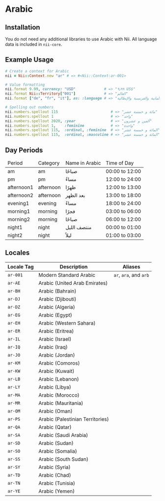 <!-- This file has been generated. Source: languages/_template.md.erb -->

# Arabic

## Installation

You do not need any additional libraries to use Arabic with Nii.
All language data is included in `nii-core`.

## Example Usage

``` ruby
# Create a context for Arabic
nii = Nii::Context.new "ar" # => #<Nii::Context:ar-001>

# Value formatting
nii.format 9.99, currency: "USD"             # => "٩٫٩٩ US$"
nii.format Nii::Territory["001"]             # => "العالم"
nii.format ["de", "fr", "it"], as: :language # => "الألمانية والفرنسية والإيطالية"

# Spelling out numbers
nii.numbers.spellout 115                        # => "مائة و خمسة عشر"
nii.numbers.spellout 1                          # => "واحد"
nii.numbers.spellout 2020, :year                # => "ألفين و عشرون"
nii.numbers.spellout 1,    :feminine            # => "واحدة"
nii.numbers.spellout 115,  :ordinal, :feminine  # => "المائة و خمسة عشر"
nii.numbers.spellout 115,  :ordinal, :masculine # => "المائة و خمسة عشر"
```

## Day Periods


<table>
  <thead>
    <tr>
      <td>Period</td>
      <td>Category</td>
      <td>Name in Arabic</td>
      <td>Time of Day</td>
    </tr>
  </thead>
  <tbody>
    <tr>
      <td>am</td>
      <td>am</td>
      <td>صباحًا</td>
      <td>00:00 to 12:00</td>
    </tr>
    <tr>
      <td>pm</td>
      <td>pm</td>
      <td>مساءً</td>
      <td>12:00 to 24:00</td>
    </tr>
    <tr>
      <td>afternoon1</td>
      <td>afternoon</td>
      <td>ظهرًا</td>
      <td>12:00 to 13:00</td>
    </tr>
    <tr>
      <td>afternoon2</td>
      <td>afternoon</td>
      <td>بعد الظهر</td>
      <td>13:00 to 18:00</td>
    </tr>
    <tr>
      <td>evening1</td>
      <td>evening</td>
      <td>مساءً</td>
      <td>18:00 to 24:00</td>
    </tr>
    <tr>
      <td>morning1</td>
      <td>morning</td>
      <td>فجرًا</td>
      <td>03:00 to 06:00</td>
    </tr>
    <tr>
      <td>morning2</td>
      <td>morning</td>
      <td>صباحًا</td>
      <td>06:00 to 12:00</td>
    </tr>
    <tr>
      <td>night1</td>
      <td>night</td>
      <td>منتصف الليل</td>
      <td>00:00 to 01:00</td>
    </tr>
    <tr>
      <td>night2</td>
      <td>night</td>
      <td>ليلاً</td>
      <td>01:00 to 03:00</td>
    </tr>
  </tbody>
</table>



## Locales

<table>
  <thead>
    <tr>
      <th>Locale Tag</th>
      <th>Description</th>
      <th>Aliases</th>
    </tr>
  </thead>
  <tbody>
    <tr>
      <td><code>ar-001</code></td>
      <td>Modern Standard Arabic</td>
      <td><code>ar</code>, <code>ara</code>, and <code>arb</code></td>
    </tr>
    <tr>
      <td><code>ar-AE</code></td>
      <td>Arabic (United Arab Emirates)</td>
      <td></td>
    </tr>
    <tr>
      <td><code>ar-BH</code></td>
      <td>Arabic (Bahrain)</td>
      <td></td>
    </tr>
    <tr>
      <td><code>ar-DJ</code></td>
      <td>Arabic (Djibouti)</td>
      <td></td>
    </tr>
    <tr>
      <td><code>ar-DZ</code></td>
      <td>Arabic (Algeria)</td>
      <td></td>
    </tr>
    <tr>
      <td><code>ar-EG</code></td>
      <td>Arabic (Egypt)</td>
      <td></td>
    </tr>
    <tr>
      <td><code>ar-EH</code></td>
      <td>Arabic (Western Sahara)</td>
      <td></td>
    </tr>
    <tr>
      <td><code>ar-ER</code></td>
      <td>Arabic (Eritrea)</td>
      <td></td>
    </tr>
    <tr>
      <td><code>ar-IL</code></td>
      <td>Arabic (Israel)</td>
      <td></td>
    </tr>
    <tr>
      <td><code>ar-IQ</code></td>
      <td>Arabic (Iraq)</td>
      <td></td>
    </tr>
    <tr>
      <td><code>ar-JO</code></td>
      <td>Arabic (Jordan)</td>
      <td></td>
    </tr>
    <tr>
      <td><code>ar-KM</code></td>
      <td>Arabic (Comoros)</td>
      <td></td>
    </tr>
    <tr>
      <td><code>ar-KW</code></td>
      <td>Arabic (Kuwait)</td>
      <td></td>
    </tr>
    <tr>
      <td><code>ar-LB</code></td>
      <td>Arabic (Lebanon)</td>
      <td></td>
    </tr>
    <tr>
      <td><code>ar-LY</code></td>
      <td>Arabic (Libya)</td>
      <td></td>
    </tr>
    <tr>
      <td><code>ar-MA</code></td>
      <td>Arabic (Morocco)</td>
      <td></td>
    </tr>
    <tr>
      <td><code>ar-MR</code></td>
      <td>Arabic (Mauritania)</td>
      <td></td>
    </tr>
    <tr>
      <td><code>ar-OM</code></td>
      <td>Arabic (Oman)</td>
      <td></td>
    </tr>
    <tr>
      <td><code>ar-PS</code></td>
      <td>Arabic (Palestinian Territories)</td>
      <td></td>
    </tr>
    <tr>
      <td><code>ar-QA</code></td>
      <td>Arabic (Qatar)</td>
      <td></td>
    </tr>
    <tr>
      <td><code>ar-SA</code></td>
      <td>Arabic (Saudi Arabia)</td>
      <td></td>
    </tr>
    <tr>
      <td><code>ar-SD</code></td>
      <td>Arabic (Sudan)</td>
      <td></td>
    </tr>
    <tr>
      <td><code>ar-SO</code></td>
      <td>Arabic (Somalia)</td>
      <td></td>
    </tr>
    <tr>
      <td><code>ar-SS</code></td>
      <td>Arabic (South Sudan)</td>
      <td></td>
    </tr>
    <tr>
      <td><code>ar-SY</code></td>
      <td>Arabic (Syria)</td>
      <td></td>
    </tr>
    <tr>
      <td><code>ar-TD</code></td>
      <td>Arabic (Chad)</td>
      <td></td>
    </tr>
    <tr>
      <td><code>ar-TN</code></td>
      <td>Arabic (Tunisia)</td>
      <td></td>
    </tr>
    <tr>
      <td><code>ar-YE</code></td>
      <td>Arabic (Yemen)</td>
      <td></td>
    </tr>
  </tbody>
</table>

